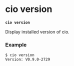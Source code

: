# cio version

**`cio version`**

Display installed version of cio.

### **Example**

```
$ cio version
Version: V0.9.0-2729
```
